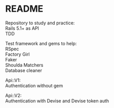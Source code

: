 # README

Repository to study and practice:   
  Rails 5.1+ as API  
  TDD  
  
Test framework and gems to help:  
  RSpec  
  Factory Girl  
  Faker  
  Shoulda Matchers  
  Database cleaner  
  
Api::V1:  
  Authentication without gem  

Api::V2:  
  Authentication with Devise and Devise token auth  
